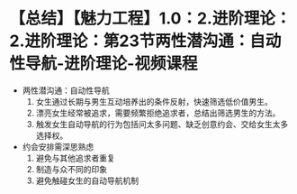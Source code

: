 # 【总结】【魅力工程】1.0：2.进阶理论：2.进阶理论：第23节两性潜沟通：自动性导航-进阶理论-视频课程

-   两性潜沟通：自动性导航
    1.  女生通过长期与男生互动培养出的条件反射，快速筛选低价值男生。
    2.  漂亮女生经常被追求，需要频繁拒绝追求者，总结出筛选男生的方法。
    3.  触发女生自动导航的行为包括问太多问题、缺乏创意约会、交给女生太多选择权。
-   约会安排需深思熟虑
    1.  避免与其他追求者重复
    2.  制造与众不同的印象
    3.  避免触碰女生的自动导航机制